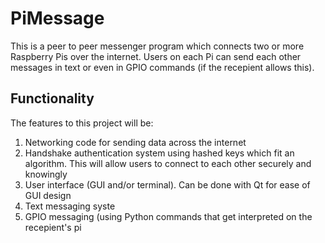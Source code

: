 PiMessage
=========

This is a peer to peer messenger program which connects two or more
Raspberry Pis over the internet. Users on each Pi can send each other
messages in text or even in GPIO commands (if the recepient allows this).

Functionality
---------
The features to this project will be:

1. Networking code for sending data across the internet
2. Handshake authentication system using hashed keys which fit an algorithm. This will allow users to connect to each other securely and knowingly
3. User interface (GUI and/or terminal). Can be done with Qt for ease of GUI design
4. Text messaging syste
5. GPIO messaging (using Python commands that get interpreted on the recepient's pi


